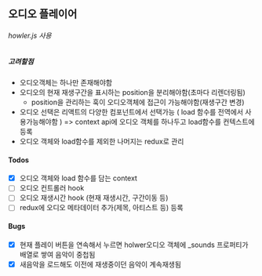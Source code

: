 ## 오디오 플레이어

###### howler.js 사용

##### 고려할점

- 오디오객체는 하나만 존재해야함
- 오디오의 현재 재생구간을 표시하는 position을 분리해야함(초마다 리렌더링됨)
  - position을 관리하는 훅이 오디오객체에 접근이 가능해야함(재생구간 변경)
- 오디오 선택은 리액트의 다양한 컴포넌트에서 선택가능
  ( load 함수를 전역에서 사용가능해야함 )
  => context api에 오디오 객체를 하나두고 load함수를 컨텍스트에 등록
- 오디오 객체와 load함수를 제외한 나머지는 redux로 관리

#### Todos

- [x] 오디오 객체와 load 함수를 담는 context
- [ ] 오디오 컨트롤러 hook
- [ ] 오디오 재생시간 hook (현재 재생시간, 구간이동 등)
- [ ] redux에 오디오 메타데이터 추가(제목, 아티스트 등) 등록

#### Bugs

- [x] 현재 플레이 버튼을 연속해서 누르면 holwer오디오 객체에 \_sounds 프로퍼티가 배열로 쌓여 음악이 중첩됨
- [x] 새음악을 로드해도 이전에 재생중이던 음악이 계속재생됨
